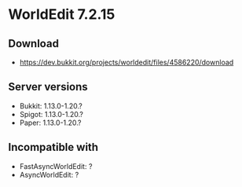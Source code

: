 # WorldEdit 7.2.15

## Download
- https://dev.bukkit.org/projects/worldedit/files/4586220/download

## Server versions
- Bukkit: 1.13.0-1.20.?
- Spigot: 1.13.0-1.20.?
- Paper: 1.13.0-1.20.?

## Incompatible with
- FastAsyncWorldEdit: ?
- AsyncWorldEdit: ?